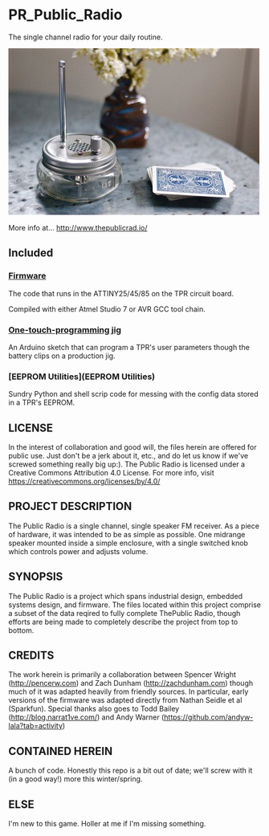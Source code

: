 # PR_Public_Radio

The single channel radio for your daily routine.


![](masthead.jpg?raw=true "The Public Radio")



More info at...
http://www.thepublicrad.io/

## Included 

### [Firmware](/Firmware)

The code that runs in the ATTINY25/45/85 on the TPR circuit board. 

Compiled with either Atmel Studio 7 or AVR GCC tool chain. 

### [One-touch-programming jig](One-touch_Programming_Jig)

An Arduino sketch that can program a TPR's user parameters though the battery clips on a production jig. 

### [EEPROM Utilities](EEPROM Utilities)

Sundry Python and shell scrip code for messing with the config data stored in a TPR's EEPROM.  

## LICENSE
In the interest of collaboration and good will, the files herein are offered for public use. Just don't be a jerk about it, etc., and do let us know if we've screwed something really big up:).
The Public Radio is licensed under a Creative Commons Attribution 4.0 License. For more info, visit https://creativecommons.org/licenses/by/4.0/


## PROJECT DESCRIPTION
The Public Radio is a single channel, single speaker FM receiver. 
As a piece of hardware, it was intended to be as simple as possible. One midrange speaker mounted inside a simple enclosure, with a single switched knob which controls power and adjusts volume.


## SYNOPSIS
The Public Radio is a project which spans industrial design, embedded systems design, and firmware. The files located within this project comprise a subset of the data reqired to fully complete ThePublic Radio, though efforts are being made to completely describe the project from top to bottom.

## CREDITS
The work herein is primarily a collaboration between Spencer Wright (http://pencerw.com) and Zach Dunham (http://zachdunham.com) though much of it was adapted heavily from friendly sources. In particular, early versions of the firmware was adapted directly from Nathan Seidle et al (Sparkfun). Special thanks also goes to Todd Bailey (http://blog.narrat1ve.com/) and Andy Warner (https://github.com/andyw-lala?tab=activity)

## CONTAINED HEREIN
A bunch of code. Honestly this repo is a bit out of date; we'll screw with it (in a good way!) more this winter/spring.

## ELSE
I'm new to this game. Holler at me if I'm missing something.
